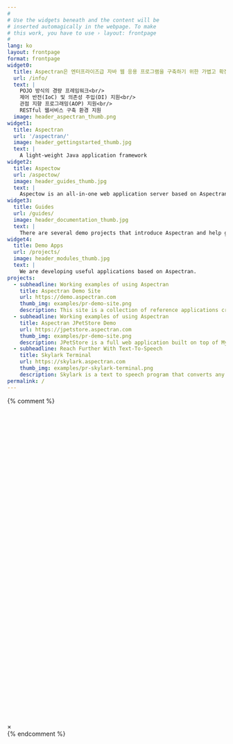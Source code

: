 ```yaml
---
#
# Use the widgets beneath and the content will be
# inserted automagically in the webpage. To make
# this work, you have to use › layout: frontpage
#
lang: ko
layout: frontpage
format: frontpage
widget0:
  title: Aspectran은 엔터프라이즈급 자바 웹 응용 프로그램을 구축하기 위한 가볍고 확장 가능한 프레임워크입니다.
  url: /info/
  text: |
    POJO 방식의 경량 프레임워크<br/>
    제어 반전(IoC) 및 의존성 주입(DI) 지원<br/>
    관점 지향 프로그래밍(AOP) 지원<br/>
    RESTful 웹서비스 구축 환경 지원
  image: header_aspectran_thumb.png
widget1:
  title: Aspectran
  url: '/aspectran/'
  image: header_gettingstarted_thumb.jpg
  text: |
    A light-weight Java application framework
widget2:
  title: Aspectow
  url: /aspectow/
  image: header_guides_thumb.jpg
  text: |
    Aspectow is an all-in-one web application server based on Aspectran.
widget3:
  title: Guides
  url: /guides/
  image: header_documentation_thumb.jpg
  text: |
    There are several demo projects that introduce Aspectran and help getting started with it.
widget4:
  title: Demo Apps
  url: /projects/
  image: header_modules_thumb.jpg
  text: |
    We are developing useful applications based on Aspectran.
projects:
  - subheadline: Working examples of using Aspectran
    title: Aspectran Demo Site
    url: https://demo.aspectran.com
    thumb_img: examples/pr-demo-site.png
    description: This site is a collection of reference applications created to show how to develop Aspectran applications following the recommended best practices.
  - subheadline: Working examples of using Aspectran
    title: Aspectran JPetStore Demo
    url: https://jpetstore.aspectran.com
    thumb_img: examples/pr-demo-site.png
    description: JPetStore is a full web application built on top of MyBatis 3, Aspectran 6.
  - subheadline: Reach Further With Text-To-Speech
    title: Skylark Terminal
    url: https://skylark.aspectran.com
    thumb_img: examples/pr-skylark-terminal.png
    description: Skylark is a text to speech program that converts any written text into spoken words.
permalink: /
---
```

{% comment %}
<div id="videoModal" class="reveal-modal large" data-reveal="">
  <div class="flex-video widescreen vimeo" style="display: block;">
    <iframe width="1280" height="720" src="" frameborder="0" allowfullscreen></iframe>
  </div>
  <a class="close-reveal-modal">&#215;</a>
</div>
{% endcomment %}
